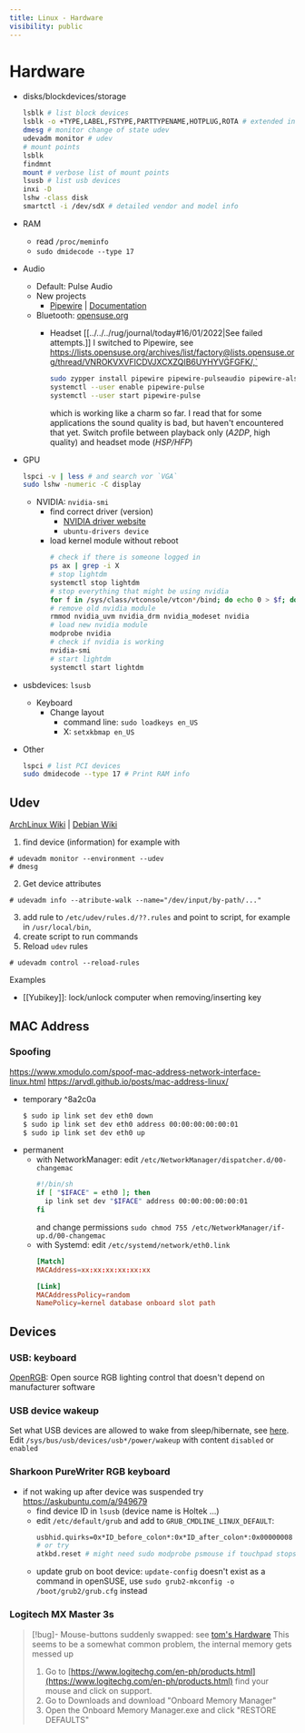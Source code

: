 ```yaml
---
title: Linux - Hardware
visibility: public
---
```

# Hardware
- disks/blockdevices/storage
  ```bash
  lsblk # list block devices
  lsblk -o +TYPE,LABEL,FSTYPE,PARTTYPENAME,HOTPLUG,ROTA # extended info
  dmesg # monitor change of state udev
  udevadm monitor # udev
  # mount points
  lsblk
  findmnt
  mount # verbose list of mount points
  lsusb # list usb devices
  inxi -D
  lshw -class disk
  smartctl -i /dev/sdX # detailed vendor and model info
  ```
- RAM
  - read `/proc/meminfo`
  - `sudo dmidecode --type 17`
- Audio
  - Default: Pulse Audio
  - New projects
    - [Pipewire](https://pipewire.org/) | [Documentation](https://docs.pipewire.org/)
  - Bluetooth: [opensuse.org](https://en.opensuse.org/SDB:Bluetooth)
    - Headset
      [[../../../rug/journal/today#16/01/2022|See failed attempts.]] I switched to Pipewire, see https://lists.opensuse.org/archives/list/factory@lists.opensuse.org/thread/VNROKVXVFICDVJXCXZQIB6UYHYVGFGFK/,`

      ```bash
      sudo zypper install pipewire pipewire-pulseaudio pipewire-alsa wireplumber-pulse
      systemctl --user enable pipewire-pulse
      systemctl --user start pipewire-pulse
      ```

      which is working like a charm so far. I read that for some applications the sound quality is bad, but haven't encountered that yet.
      Switch profile between playback only (*A2DP*, high quality) and headset mode (*HSP/HFP*)
- GPU

    ```sh
    lspci -v | less # and search vor `VGA`
    sudo lshw -numeric -C display
    ```

    - NVIDIA: `nvidia-smi`
        - find correct driver (version)
            - [NVIDIA driver website](https://www.nvidia.com/Download/index.aspx?lang=en-us)
            - `ubuntu-drivers device`
        - load kernel module without reboot
            ```bash
          # check if there is someone logged in
          ps ax | grep -i X
          # stop lightdm
          systemctl stop lightdm
          # stop everything that might be using nvidia
          for f in /sys/class/vtconsole/vtcon*/bind; do echo 0 > $f; done
          # remove old nvidia module
          rmmod nvidia_uvm nvidia_drm nvidia_modeset nvidia
          # load new nvidia module
          modprobe nvidia
          # check if nvidia is working
          nvidia-smi
          # start lightdm
          systemctl start lightdm
          ```
- usbdevices: `lsusb`
  - Keyboard
    - Change layout
      - command line: `sudo loadkeys en_US`
      - X: `setxkbmap en_US`
- Other
  ```bash
  lspci # list PCI devices
  sudo dmidecode --type 17 # Print RAM info
  ```


## Udev

[ArchLinux Wiki](https://wiki.archlinux.org/title/Udev) | [Debian Wiki](https://wiki.debian.org/udev)
1. find device (information) for example with
  ```
  # udevadm monitor --environment --udev
  # dmesg
  ```
2. Get device attributes
  ```
  # udevadm info --atribute-walk --name="/dev/input/by-path/..."
  ```
3. add rule to `/etc/udev/rules.d/??.rules` and point to script, for example in `/usr/local/bin`,
4. create script to run commands
5. Reload `udev` rules
  ```
  # udevadm control --reload-rules
  ```

Examples
- [[Yubikey]]: lock/unlock computer when removing/inserting key


## MAC Address


### Spoofing

https://www.xmodulo.com/spoof-mac-address-network-interface-linux.html
https://arvdl.github.io/posts/mac-address-linux/
- temporary ^8a2c0a
  ```bash
  $ sudo ip link set dev eth0 down
  $ sudo ip link set dev eth0 address 00:00:00:00:00:01
  $ sudo ip link set dev eth0 up
  ```
- permanent
  - with NetworkManager: edit `/etc/NetworkManager/dispatcher.d/00-changemac`
    ```bash
    #!/bin/sh
    if [ "$IFACE" = eth0 ]; then
      ip link set dev "$IFACE" address 00:00:00:00:00:01
    fi
    ```
    and change permissions `sudo chmod 755 /etc/NetworkManager/if-up.d/00-changemac`
  - with Systemd: edit `/etc/systemd/network/eth0.link`
      ```conf
      [Match]
      MACAddress=xx:xx:xx:xx:xx:xx

      [Link]
      MACAddressPolicy=random
      NamePolicy=kernel database onboard slot path
      ```

## Devices


### USB: keyboard

[OpenRGB](https://gitlab.com/CalcProgrammer1/OpenRGB): Open source RGB lighting control that doesn't depend on manufacturer software


### USB device wakeup

Set what USB devices are allowed to wake from sleep/hibernate, see [here](https://askubuntu.com/questions/848698/wake-up-from-suspend-using-wireless-usb-keyboard-or-mouse-for-any-linux-distro). Edit `/sys/bus/usb/devices/usb*/power/wakeup` with content `disabled` or `enabled`


### Sharkoon PureWriter RGB keyboard

- if not waking up after device was suspended try https://askubuntu.com/a/949679
    - find device ID in `lsusb` (device name is Holtek ...)
    - edit `/etc/default/grub` and add to `GRUB_CMDLINE_LINUX_DEFAULT`:
      ```bash
      usbhid.quirks=0x*ID_before_colon*:0x*ID_after_colon*:0x00000008
      # or try
      atkbd.reset # might need sudo modprobe psmouse if touchpad stops working
      ```
    - update grub on boot device: `update-config` doesn't exist as a command in openSUSE, use `sudo grub2-mkconfig -o /boot/grub2/grub.cfg` instead


### Logitech MX Master 3s

> [!bug]- Mouse-buttons suddenly swapped: see [tom's Hardware](https://forums.tomshardware.com/threads/mouse-buttons-all-mixed-up.3531449/#post-22742004)
> This seems to be a somewhat common problem, the internal memory gets messed up
> 1.  Go to [https://www.logitechg.com/en-ph/products.html](https://www.logitechg.com/en-ph/products.html) find your mouse and click on support.
> 2.  Go to Downloads and download "Onboard Memory Manager"
> 3.  Open the Onboard Memory Manager.exe and click "RESTORE DEFAULTS"
